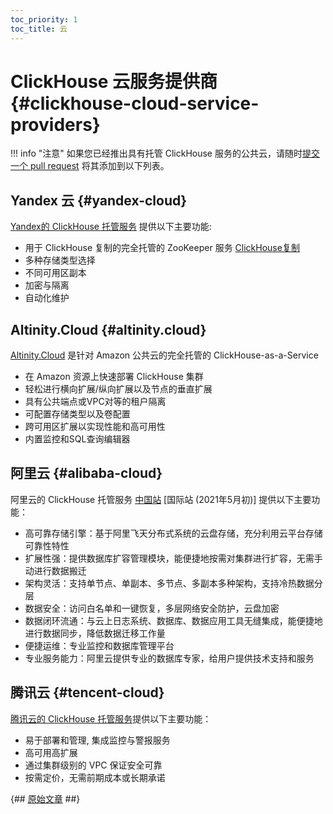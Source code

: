 ```yaml
---
toc_priority: 1
toc_title: 云 
---
```


# ClickHouse 云服务提供商 {#clickhouse-cloud-service-providers}

!!! info "注意"
    如果您已经推出具有托管 ClickHouse 服务的公共云，请随时[提交一个 pull request](https://github.com/ClickHouse/ClickHouse/edit/master/docs/en/commercial/cloud.md) 将其添加到以下列表。

## Yandex 云 {#yandex-cloud}

[Yandex的 ClickHouse 托管服务](https://cloud.yandex.com/services/managed-clickhouse?utm_source=referrals&utm_medium=clickhouseofficialsite&utm_campaign=link3) 提供以下主要功能:

-   用于 ClickHouse 复制的完全托管的 ZooKeeper 服务 [ClickHouse复制](../engines/table-engines/mergetree-family/replication.md)
-   多种存储类型选择
-   不同可用区副本
-   加密与隔离
-   自动化维护

## Altinity.Cloud {#altinity.cloud}

[Altinity.Cloud](https://altinity.com/cloud-database/) 是针对 Amazon 公共云的完全托管的 ClickHouse-as-a-Service

-   在 Amazon 资源上快速部署 ClickHouse 集群 
-   轻松进行横向扩展/纵向扩展以及节点的垂直扩展
-   具有公共端点或VPC对等的租户隔离
-   可配置存储类型以及卷配置
-   跨可用区扩展以实现性能和高可用性
-   内置监控和SQL查询编辑器

## 阿里云 {#alibaba-cloud}

阿里云的 ClickHouse 托管服务 [中国站](https://www.aliyun.com/product/clickhouse) [国际站 (2021年5月初)] 提供以下主要功能：

-   高可靠存储引擎：基于阿里飞天分布式系统的云盘存储，充分利用云平台存储可靠性特性
-   扩展性强：提供数据库扩容管理模块，能便捷地按需对集群进行扩容，无需手动进行数据搬迁
-   架构灵活：支持单节点、单副本、多节点、多副本多种架构，支持冷热数据分层
-   数据安全：访问白名单和一键恢复，多层网络安全防护，云盘加密
-   数据闭环流通：与云上日志系统、数据库、数据应用工具无缝集成，能便捷地进行数据同步，降低数据迁移工作量
-   便捷运维：专业监控和数据库管理平台
-   专业服务能力：阿里云提供专业的数据库专家，给用户提供技术支持和服务

## 腾讯云 {#tencent-cloud}

[腾讯云的 ClickHouse 托管服务](https://cloud.tencent.com/product/cdwch)提供以下主要功能：

-   易于部署和管理, 集成监控与警报服务
-   高可用高扩展
-   通过集群级别的 VPC 保证安全可靠
-   按需定价，无需前期成本或长期承诺

{## [原始文章](https://clickhouse.tech/docs/en/commercial/cloud/) ##}
